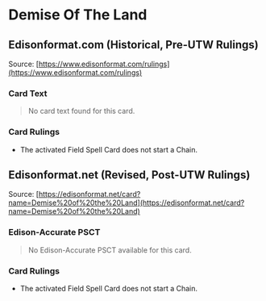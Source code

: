 # Demise Of The Land

## Edisonformat.com (Historical, Pre-UTW Rulings)

Source: [https://www.edisonformat.com/rulings](https://www.edisonformat.com/rulings)

### Card Text

> No card text found for this card.

### Card Rulings

*   The activated Field Spell Card does not start a Chain.

## Edisonformat.net (Revised, Post-UTW Rulings)

Source: [https://edisonformat.net/card?name=Demise%20of%20the%20Land](https://edisonformat.net/card?name=Demise%20of%20the%20Land)

### Edison-Accurate PSCT

> No Edison-Accurate PSCT available for this card.

### Card Rulings

*   The activated Field Spell Card does not start a Chain.
            